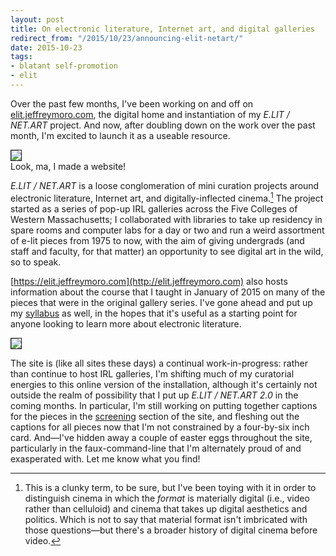 ```yaml
---
layout: post
title: On electronic literature, Internet art, and digital galleries
redirect_from: "/2015/10/23/announcing-elit-netart/"
date: 2015-10-23
tags:
- blatant self-promotion
- elit
---
```


Over the past few months, I've been working on and off on [elit.jeffreymoro.com](http://elit.jeffreymoro.com), the digital home and instantiation of my *E.LIT / NET.ART* project. And now, after doubling down on the work over the past month, I'm excited to launch it as a useable resource.

<img border="1px" src="/img/elit-site-1.jpg"/>
<div class="caption">Look, ma, I made a website!</div>

*E.LIT / NET.ART* is a loose conglomeration of mini curation projects around electronic literature, Internet art, and digitally-inflected cinema.[^1] The project started as a series of pop-up IRL galleries across the Five Colleges of Western Massachusetts; I collaborated with libraries to take up residency in spare rooms and computer labs for a day or two and run a weird assortment of e-lit pieces from 1975 to now, with the aim of giving undergrads (and staff and faculty, for that matter) an opportunity to see digital art in the wild, so to speak.

[^1]: This is a clunky term, to be sure, but I've been toying with it in order to distinguish cinema in which the *format* is materially digital (i.e., video rather than celluloid) and cinema that takes up digital aesthetics and politics. Which is not to say that material format isn't imbricated with those questions—but there's a broader history of digital cinema before video.

[https://elit.jeffreymoro.com](http://elit.jeffreymoro.com) also hosts information about the course that I taught in January of 2015 on many of the pieces that were in the original gallery series. I've gone ahead and put up my [syllabus](http://elit.jeffreymoro.com/course) as well, in the hopes that it's useful as a starting point for anyone looking to learn more about electronic literature.

<img border="1px" src="/img/elit-site-2.jpg"/>

The site is (like all sites these days) a continual work-in-progress: rather than continue to host IRL galleries, I'm shifting much of my curatorial energies to this online version of the installation, although it's certainly not outside the realm of possibility that I put up *E.LIT / NET.ART 2.0* in the coming months. In particular, I'm still working on putting together captions for the pieces in the [screening](http://elit.jeffreymoro.com/screening) section of the site, and fleshing out the captions for all pieces now that I'm not constrained by a four-by-six inch card. And—I've hidden away a couple of easter eggs throughout the site, particularly in the faux-command-line that I'm alternately proud of and exasperated with. Let me know what you find!